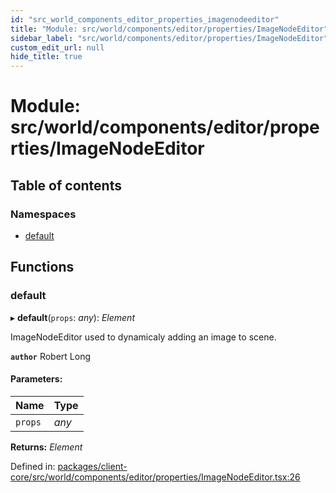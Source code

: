 ```yaml
---
id: "src_world_components_editor_properties_imagenodeeditor"
title: "Module: src/world/components/editor/properties/ImageNodeEditor"
sidebar_label: "src/world/components/editor/properties/ImageNodeEditor"
custom_edit_url: null
hide_title: true
---
```


# Module: src/world/components/editor/properties/ImageNodeEditor

## Table of contents

### Namespaces

- [default](src_world_components_editor_properties_imagenodeeditor.default.md)

## Functions

### default

▸ **default**(`props`: *any*): *Element*

ImageNodeEditor used to dynamicaly adding an image to scene.

**`author`** Robert Long

#### Parameters:

Name | Type |
:------ | :------ |
`props` | *any* |

**Returns:** *Element*

Defined in: [packages/client-core/src/world/components/editor/properties/ImageNodeEditor.tsx:26](https://github.com/xr3ngine/xr3ngine/blob/a16a45d7e/packages/client-core/src/world/components/editor/properties/ImageNodeEditor.tsx#L26)
